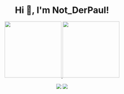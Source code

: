 <h1 align="center">Hi 👋, I'm Not_DerPaul!</h1>
<div align="center">
  <a href="https://github.com/notderpaul">
  <img height="180em" src="https://github-readme-stats.vercel.app/api?username=notderpaul&show_icons=true&theme=dark&include_all_commits=true&count_private=true"/>
  <img height="180em" src="https://github-readme-stats.vercel.app/api/top-langs/?username=notderpaul&layout=compact&langs_count=7&theme=dark"/>
</div>
<br>
<div align ="center"> 
  <a href = "https://discord.gg/BdZ8uH3kEt"><img src="https://img.shields.io/discord/940493109018636330?label=Raid%20Control" target="_blank"></a>
  <a href = "http://raid-control.great-site.net/"><img src="https://img.shields.io/website?down_message=Offline&label=Website&up_message=Online&url=http%3A%2F%2Fraid-control.great-site.net%2F%3Fi%3D1" target="_blank"></a>
</div>
